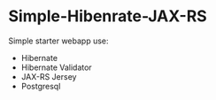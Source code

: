 # Simple-Hibenrate-JAX-RS
Simple starter webapp use:
* Hibernate 
* Hibernate Validator 
* JAX-RS Jersey
* Postgresql
